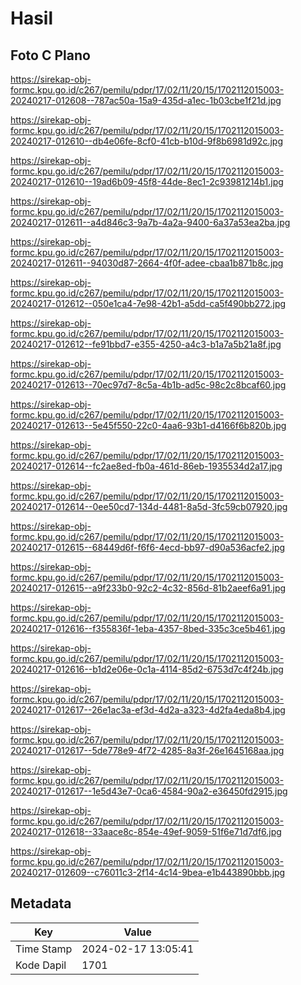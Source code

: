 # Hasil

## Foto C Plano

https://sirekap-obj-formc.kpu.go.id/c267/pemilu/pdpr/17/02/11/20/15/1702112015003-20240217-012608--787ac50a-15a9-435d-a1ec-1b03cbe1f21d.jpg

https://sirekap-obj-formc.kpu.go.id/c267/pemilu/pdpr/17/02/11/20/15/1702112015003-20240217-012610--db4e06fe-8cf0-41cb-b10d-9f8b6981d92c.jpg

https://sirekap-obj-formc.kpu.go.id/c267/pemilu/pdpr/17/02/11/20/15/1702112015003-20240217-012610--19ad6b09-45f8-44de-8ec1-2c93981214b1.jpg

https://sirekap-obj-formc.kpu.go.id/c267/pemilu/pdpr/17/02/11/20/15/1702112015003-20240217-012611--a4d846c3-9a7b-4a2a-9400-6a37a53ea2ba.jpg

https://sirekap-obj-formc.kpu.go.id/c267/pemilu/pdpr/17/02/11/20/15/1702112015003-20240217-012611--94030d87-2664-4f0f-adee-cbaa1b871b8c.jpg

https://sirekap-obj-formc.kpu.go.id/c267/pemilu/pdpr/17/02/11/20/15/1702112015003-20240217-012612--050e1ca4-7e98-42b1-a5dd-ca5f490bb272.jpg

https://sirekap-obj-formc.kpu.go.id/c267/pemilu/pdpr/17/02/11/20/15/1702112015003-20240217-012612--fe91bbd7-e355-4250-a4c3-b1a7a5b21a8f.jpg

https://sirekap-obj-formc.kpu.go.id/c267/pemilu/pdpr/17/02/11/20/15/1702112015003-20240217-012613--70ec97d7-8c5a-4b1b-ad5c-98c2c8bcaf60.jpg

https://sirekap-obj-formc.kpu.go.id/c267/pemilu/pdpr/17/02/11/20/15/1702112015003-20240217-012613--5e45f550-22c0-4aa6-93b1-d4166f6b820b.jpg

https://sirekap-obj-formc.kpu.go.id/c267/pemilu/pdpr/17/02/11/20/15/1702112015003-20240217-012614--fc2ae8ed-fb0a-461d-86eb-1935534d2a17.jpg

https://sirekap-obj-formc.kpu.go.id/c267/pemilu/pdpr/17/02/11/20/15/1702112015003-20240217-012614--0ee50cd7-134d-4481-8a5d-3fc59cb07920.jpg

https://sirekap-obj-formc.kpu.go.id/c267/pemilu/pdpr/17/02/11/20/15/1702112015003-20240217-012615--68449d6f-f6f6-4ecd-bb97-d90a536acfe2.jpg

https://sirekap-obj-formc.kpu.go.id/c267/pemilu/pdpr/17/02/11/20/15/1702112015003-20240217-012615--a9f233b0-92c2-4c32-856d-81b2aeef6a91.jpg

https://sirekap-obj-formc.kpu.go.id/c267/pemilu/pdpr/17/02/11/20/15/1702112015003-20240217-012616--f355836f-1eba-4357-8bed-335c3ce5b461.jpg

https://sirekap-obj-formc.kpu.go.id/c267/pemilu/pdpr/17/02/11/20/15/1702112015003-20240217-012616--b1d2e06e-0c1a-4114-85d2-6753d7c4f24b.jpg

https://sirekap-obj-formc.kpu.go.id/c267/pemilu/pdpr/17/02/11/20/15/1702112015003-20240217-012617--26e1ac3a-ef3d-4d2a-a323-4d2fa4eda8b4.jpg

https://sirekap-obj-formc.kpu.go.id/c267/pemilu/pdpr/17/02/11/20/15/1702112015003-20240217-012617--5de778e9-4f72-4285-8a3f-26e1645168aa.jpg

https://sirekap-obj-formc.kpu.go.id/c267/pemilu/pdpr/17/02/11/20/15/1702112015003-20240217-012617--1e5d43e7-0ca6-4584-90a2-e36450fd2915.jpg

https://sirekap-obj-formc.kpu.go.id/c267/pemilu/pdpr/17/02/11/20/15/1702112015003-20240217-012618--33aace8c-854e-49ef-9059-51f6e71d7df6.jpg

https://sirekap-obj-formc.kpu.go.id/c267/pemilu/pdpr/17/02/11/20/15/1702112015003-20240217-012609--c76011c3-2f14-4c14-9bea-e1b443890bbb.jpg


## Metadata

| Key        | Value               |
| ---------- | ------------------- |
| Time Stamp | 2024-02-17 13:05:41 |
| Kode Dapil | 1701                |




